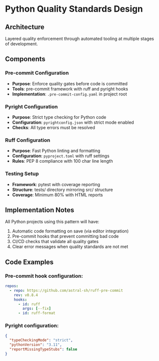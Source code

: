 # Python Quality Standards Design

## Architecture
Layered quality enforcement through automated tooling at multiple stages of development.

## Components

### Pre-commit Configuration
- **Purpose**: Enforce quality gates before code is committed
- **Tools**: pre-commit framework with ruff and pyright hooks
- **Implementation**: `.pre-commit-config.yaml` in project root

### Pyright Configuration
- **Purpose**: Strict type checking for Python code
- **Configuration**: `pyrightconfig.json` with strict mode enabled
- **Checks**: All type errors must be resolved

### Ruff Configuration
- **Purpose**: Fast Python linting and formatting
- **Configuration**: `pyproject.toml` with ruff settings
- **Rules**: PEP 8 compliance with 100 char line length

### Testing Setup
- **Framework**: pytest with coverage reporting
- **Structure**: tests/ directory mirroring src/ structure
- **Coverage**: Minimum 80% with HTML reports

## Implementation Notes

All Python projects using this pattern will have:
1. Automatic code formatting on save (via editor integration)
2. Pre-commit hooks that prevent committing bad code
3. CI/CD checks that validate all quality gates
4. Clear error messages when quality standards are not met

## Code Examples

### Pre-commit hook configuration:
```yaml
repos:
  - repo: https://github.com/astral-sh/ruff-pre-commit
    rev: v0.8.4
    hooks:
      - id: ruff
        args: [--fix]
      - id: ruff-format
```

### Pyright configuration:
```json
{
  "typeCheckingMode": "strict",
  "pythonVersion": "3.11",
  "reportMissingTypeStubs": false
}
```